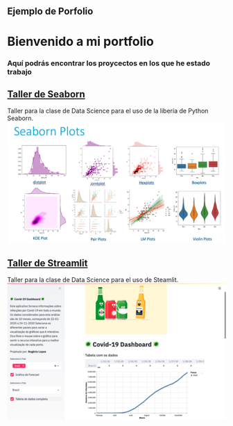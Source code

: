## Ejemplo de Porfolio 
# Bienvenido a mi portfolio
### Aquí podrás encontrar los proycectos en los que he estado trabajo

## [Taller de Seaborn](https://github.com/Cristina-TheBridge/Seaborn)
Taller para la clase de Data Science para el uso de la libería de Python Seaborn. <br>
<img src = "images/seaborn.png">

## [Taller de Streamlit](https://github.com/Cristina-TheBridge/Taller-Streamlit)
Taller para la clase de Data Science para el uso de Steamlit. <br>
<img src = "images/covid-19-dashboard.png">
